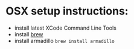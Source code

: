 # OSX setup instructions:
- install latest XCode Command Line Tools
- install [brew](http://brew.sh/)
- install armadillo `brew install armadillo`
